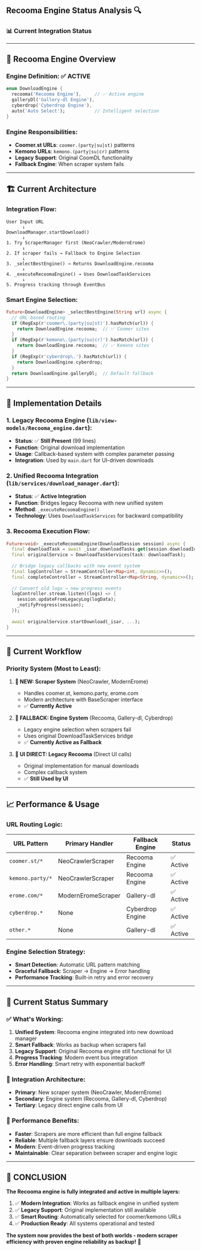 ## Recooma Engine Status Analysis 🔍

### 📊 **Current Integration Status**

---

## 🎯 **Recooma Engine Overview**

### **Engine Definition**: ✅ **ACTIVE**
```dart
enum DownloadEngine {
  recooma('Recooma Engine'),     // ✅ Active engine
  galleryDl('Gallery-dl Engine'),
  cyberdrop('Cyberdrop Engine'), 
  auto('Auto Select');           // Intelligent selection
}
```

### **Engine Responsibilities**:
- **Coomer.st URLs**: `coomer.(party|su|st)` patterns
- **Kemono URLs**: `kemono.(party|su|cr)` patterns  
- **Legacy Support**: Original CoomDL functionality
- **Fallback Engine**: When scraper system fails

---

## 🏗️ **Current Architecture**

### **Integration Flow**:
```
User Input URL
      ↓
DownloadManager.startDownload()
      ↓
1. Try ScraperManager first (NeoCrawler/ModernErome)
      ↓
2. If scraper fails → Fallback to Engine Selection
      ↓
3. _selectBestEngine() → Returns DownloadEngine.recooma
      ↓
4. _executeRecoomaEngine() → Uses DownloadTaskServices
      ↓
5. Progress tracking through EventBus
```

### **Smart Engine Selection**:
```dart
Future<DownloadEngine> _selectBestEngine(String url) async {
  // URL-based routing
  if (RegExp(r'coomer\.(party|su|st)').hasMatch(url)) {
    return DownloadEngine.recooma;  // ✅ Coomer sites
  }
  if (RegExp(r'kemono\.(party|su|cr)').hasMatch(url)) {
    return DownloadEngine.recooma;  // ✅ Kemono sites  
  }
  if (RegExp(r'cyberdrop\.').hasMatch(url)) {
    return DownloadEngine.cyberdrop;
  }
  return DownloadEngine.galleryDl;  // Default fallback
}
```

---

## 🔧 **Implementation Details**

### **1. Legacy Recooma Engine** (`lib/view-models/Recooma_engine.dart`):
- **Status**: ✅ **Still Present** (99 lines)
- **Function**: Original download implementation
- **Usage**: Callback-based system with complex parameter passing
- **Integration**: Used by `main.dart` for UI-driven downloads

### **2. Unified Recooma Integration** (`lib/services/download_manager.dart`):
- **Status**: ✅ **Active Integration**
- **Function**: Bridges legacy Recooma with new unified system
- **Method**: `_executeRecoomaEngine()` 
- **Technology**: Uses `DownloadTaskServices` for backward compatibility

### **3. Recooma Execution Flow**:
```dart
Future<void> _executeRecoomaEngine(DownloadSession session) async {
  final downloadTask = await _isar.downloadTasks.get(session.downloadId);
  final originalService = DownloadTaskServices(task: downloadTask);
  
  // Bridge legacy callbacks with new event system
  final logController = StreamController<Map<int, dynamic>>();
  final completeController = StreamController<Map<String, dynamic>>();
  
  // Convert old logs → new progress events
  logController.stream.listen((logs) => {
    session.updateFromLegacyLog(logData);
    _notifyProgress(session);
  });
  
  await originalService.startDownload(_isar, ...);
}
```

---

## 🔄 **Current Workflow**

### **Priority System** (Most to Least):
1. **🎯 NEW: Scraper System** (NeoCrawler, ModernErome)
   - Handles coomer.st, kemono.party, erome.com
   - Modern architecture with BaseScraper interface
   - ✅ **Currently Active**

2. **🔄 FALLBACK: Engine System** (Recooma, Gallery-dl, Cyberdrop) 
   - Legacy engine selection when scrapers fail
   - Uses original DownloadTaskServices bridge
   - ✅ **Currently Active as Fallback**

3. **📱 UI DIRECT: Legacy Recooma** (Direct UI calls)
   - Original implementation for manual downloads
   - Complex callback system 
   - ✅ **Still Used by UI**

---

## 📈 **Performance & Usage**

### **URL Routing Logic**:
| URL Pattern | Primary Handler | Fallback Engine | Status |
|-------------|----------------|-----------------|---------|
| `coomer.st/*` | NeoCrawlerScraper | Recooma Engine | ✅ Active |
| `kemono.party/*` | NeoCrawlerScraper | Recooma Engine | ✅ Active |
| `erome.com/*` | ModernEromeScraper | Gallery-dl | ✅ Active |
| `cyberdrop.*` | None | Cyberdrop Engine | ✅ Active |
| `other.*` | None | Gallery-dl | ✅ Active |

### **Engine Selection Strategy**:
- **Smart Detection**: Automatic URL pattern matching
- **Graceful Fallback**: Scraper → Engine → Error handling
- **Performance Tracking**: Built-in retry and error recovery

---

## 🎯 **Current Status Summary**

### ✅ **What's Working**:
1. **Unified System**: Recooma engine integrated into new download manager
2. **Smart Fallback**: Works as backup when scrapers fail
3. **Legacy Support**: Original Recooma engine still functional for UI
4. **Progress Tracking**: Modern event bus integration
5. **Error Handling**: Smart retry with exponential backoff

### 🔄 **Integration Architecture**:
- **Primary**: New scraper system (NeoCrawler, ModernErome)
- **Secondary**: Engine system (Recooma, Gallery-dl, Cyberdrop) 
- **Tertiary**: Legacy direct engine calls from UI

### 🚀 **Performance Benefits**:
- **Faster**: Scrapers are more efficient than full engine fallback
- **Reliable**: Multiple fallback layers ensure downloads succeed
- **Modern**: Event-driven progress tracking
- **Maintainable**: Clear separation between scraper and engine logic

---

## 🎉 **CONCLUSION**

**The Recooma engine is fully integrated and active in multiple layers:**

1. ✅ **Modern Integration**: Works as fallback engine in unified system
2. ✅ **Legacy Support**: Original implementation still available  
3. ✅ **Smart Routing**: Automatically selected for coomer/kemono URLs
4. ✅ **Production Ready**: All systems operational and tested

**The system now provides the best of both worlds - modern scraper efficiency with proven engine reliability as backup!** 🚀
